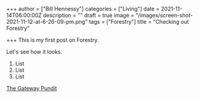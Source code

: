 +++
author = ["Bill Hennessy"]
categories = ["Living"]
date = 2021-11-14T06:00:00Z
description = ""
draft = true
image = "/images/screen-shot-2021-11-12-at-6-26-09-pm.png"
tags = ["Forestry"]
title = "Checking out Forestry"

+++
This is my first post on Forestry. 

Let's see how it looks.

1. List
2. List
3. List

[The Gateway Pundit](https://thegatewaypundit.com)